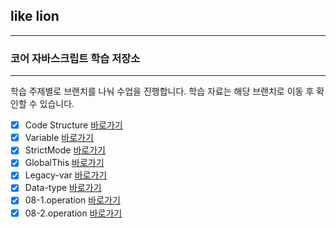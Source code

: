 ## like lion

---

### 코어 자바스크립트 학습 저장소

---

학습 주제별로 브랜치를 나눠 수업을 진행합니다.
학습 자료는 해당 브랜치로 이동 후 확인할 수 있습니다.

- [x] Code Structure [바로가기](https://github.com/joeyoungmin/core_js/blob/01.core/client/chapter/core/01.codeStructure.js)
- [x] Variable [바로가기](https://github.com/joeyoungmin/core_js/blob/01.core/client/chapter/core/02.variable.js)
- [x] StrictMode [바로가기](https://github.com/joeyoungmin/core_js/blob/01.core/client/chapter/core/03.strictMode.js)
- [x] GlobalThis [바로가기](https://github.com/joeyoungmin/core_js/blob/01.core/client/chapter/core/04.GlobalThis.js)
- [x] Legacy-var [바로가기](https://github.com/joeyoungmin/core_js/blob/01.core/client/chapter/core/05.LegacyVar.js)
- [x] Data-type [바로가기](https://github.com/joeyoungmin/core_js/blob/01.core/client/chapter/core/06.dataTaye.js)
- [x] 08-1.operation [바로가기](https://github.com/joeyoungmin/core_js/blob/main/client/chapter/core/08-1.operation.js)
- [x] 08-2.operation [바로가기](https://github.com/joeyoungmin/core_js/blob/main/client/chapter/core/08-02.operation.js)
